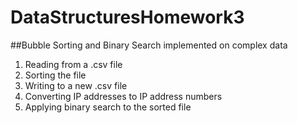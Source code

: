 # DataStructuresHomework3

##Bubble Sorting and Binary Search implemented on complex data
1. Reading from a .csv file
2. Sorting the file
3. Writing to a new .csv file
4. Converting IP addresses to IP address numbers
5. Applying binary search to the sorted file
